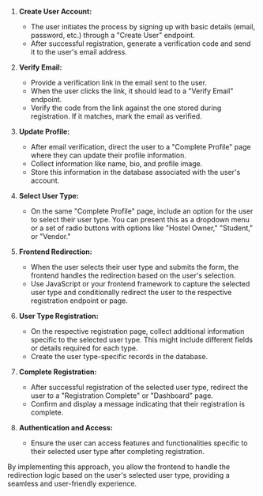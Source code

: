 1. **Create User Account:**
   - The user initiates the process by signing up with basic details (email, password, etc.) through a "Create User" endpoint.
   - After successful registration, generate a verification code and send it to the user's email address.

2. **Verify Email:**
   - Provide a verification link in the email sent to the user.
   - When the user clicks the link, it should lead to a "Verify Email" endpoint.
   - Verify the code from the link against the one stored during registration. If it matches, mark the email as verified.

3. **Update Profile:**
   - After email verification, direct the user to a "Complete Profile" page where they can update their profile information.
   - Collect information like name, bio, and profile image.
   - Store this information in the database associated with the user's account.

4. **Select User Type:**
   - On the same "Complete Profile" page, include an option for the user to select their user type. You can present this as a dropdown menu or a set of radio buttons with options like "Hostel Owner," "Student," or "Vendor."

5. **Frontend Redirection:**
   - When the user selects their user type and submits the form, the frontend handles the redirection based on the user's selection.
   - Use JavaScript or your frontend framework to capture the selected user type and conditionally redirect the user to the respective registration endpoint or page.

6. **User Type Registration:**
   - On the respective registration page, collect additional information specific to the selected user type. This might include different fields or details required for each type.
   - Create the user type-specific records in the database.

7. **Complete Registration:**
   - After successful registration of the selected user type, redirect the user to a "Registration Complete" or "Dashboard" page.
   - Confirm and display a message indicating that their registration is complete.

8. **Authentication and Access:**
   - Ensure the user can access features and functionalities specific to their selected user type after completing registration.

By implementing this approach, you allow the frontend to handle the redirection logic based on the user's selected user type, providing a seamless and user-friendly experience.